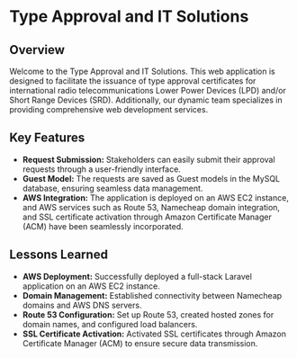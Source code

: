 
# Type Approval and IT Solutions

## Overview

Welcome to the Type Approval and IT Solutions. 
This web application is designed to facilitate the issuance of type approval certificates 
for international radio telecommunications Lower Power Devices (LPD) and/or 
Short Range Devices (SRD). Additionally, our dynamic team specializes in providing 
comprehensive web development services.

## Key Features
- **Request Submission:** Stakeholders can easily submit their approval requests through a user-friendly interface.
- **Guest Model:** The requests are saved as Guest models in the MySQL database, ensuring seamless data management.
- **AWS Integration:** The application is deployed on an AWS EC2 instance, and AWS services such as Route 53, Namecheap domain integration, and SSL certificate activation through Amazon Certificate Manager (ACM) have been seamlessly incorporated.


## Lessons Learned

- **AWS Deployment:** Successfully deployed a full-stack Laravel application on an AWS EC2 instance.
- **Domain Management:** Established connectivity between Namecheap domains and AWS DNS servers.
- **Route 53 Configuration:** Set up Route 53, created hosted zones for domain names, and configured load balancers.
- **SSL Certificate Activation:** Activated SSL certificates through Amazon Certificate Manager (ACM) to ensure secure data transmission.
